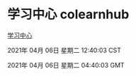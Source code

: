 # 学习中心 colearnhub
[学习中心](http://58.48.54.17:56308/colearnhub/)

2021年 04月 06日 星期二 12:40:03 CST

2021年 04月 06日 星期二 04:40:03 GMT
